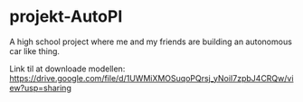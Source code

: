 # projekt-AutoPI
A high school project where me and my friends are building an autonomous car like thing.


Link til at downloade modellen:
https://drive.google.com/file/d/1UWMiXMOSuqoPQrsj_yNoiI7zpbJ4CRQw/view?usp=sharing 
